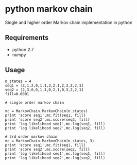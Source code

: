 # python markov chain
Single and higher order Markov chain implementation in python

## Requirements

* python 2.7
* numpy


## Usage

```
n_states = 4
seq1 = [2,1,2,0,1,1,3,2,1,2,3,2,2,1]
seq2 = [2,3,0,0,1,1,0,2,1,0,3,2,2,1]
fill=0.0001

# single order markov chain

mc = MarkovChain.MarkovChain(n_states)
print 'score seq1',mc.fit(seq1, fill)
print 'score seq2',mc.score(seq2, fill)
print 'log likelihood seq1',mc.log(seq1, fill)
print 'log likelihood seq2',mc.log(seq2, fill)

# 3rd order markov chain
mc = MarkovChain.MarkovChain(n_states, 3)
print 'score seq1',mc.fit(seq1, fill)
print 'score seq2',mc.score(seq2, fill)
print 'log likelihood seq1',mc.log(seq1, fill)
print 'log likelihood seq2',mc.log(seq2, fill)
```
